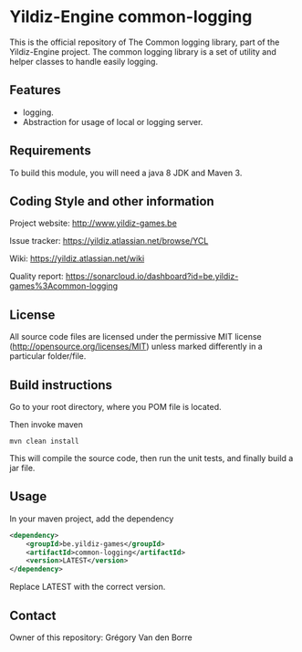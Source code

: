 # Yildiz-Engine common-logging

This is the official repository of The Common logging library, part of the Yildiz-Engine project.
The common logging library is a set of utility and helper classes to handle easily logging.

## Features

* logging.
* Abstraction for usage of local or logging server.

## Requirements

To build this module, you will need a java 8 JDK and Maven 3.

## Coding Style and other information

Project website:
http://www.yildiz-games.be

Issue tracker:
https://yildiz.atlassian.net/browse/YCL

Wiki:
https://yildiz.atlassian.net/wiki

Quality report:
https://sonarcloud.io/dashboard?id=be.yildiz-games%3Acommon-logging

## License

All source code files are licensed under the permissive MIT license
(http://opensource.org/licenses/MIT) unless marked differently in a particular folder/file.

## Build instructions

Go to your root directory, where you POM file is located.

Then invoke maven

	mvn clean install

This will compile the source code, then run the unit tests, and finally build a jar file.

## Usage

In your maven project, add the dependency

```xml
<dependency>
    <groupId>be.yildiz-games</groupId>
    <artifactId>common-logging</artifactId>
    <version>LATEST</version>
</dependency>
```
Replace LATEST with the correct version.

## Contact
Owner of this repository: Grégory Van den Borre
